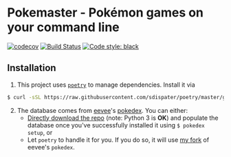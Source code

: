 # Pokemaster - Pokémon games on your command line

[![codecov](https://codecov.io/gh/kipyin/pokemaster/branch/develop/graph/badge.svg)](https://codecov.io/gh/kipyin/pokemaster) [![Build Status](https://travis-ci.com/kipyin/pokemaster.svg?branch=develop)](https://travis-ci.com/kipyin/pokemaster) [![Code style: black](https://img.shields.io/badge/code%20style-black-000000.svg)](https://github.com/ambv/black)

## Installation

1. This project uses [`poetry`](https://poetry.eustace.io) to manage dependencies. Install it via
```bash
$ curl -sSL https://raw.githubusercontent.com/sdispater/poetry/master/get-poetry.py | python
```
2. The database comes from [eevee](https://eev.ee)'s [pokedex](https://github.com/veekun/pokedex). You can either:
    - [Directly download the repo](https://github.com/veekun/pokedex/wiki/Getting-Data#1-get-the-code) (note: Python 3 is **OK**) and populate the database once you've successfully installed it using `$ pokedex setup`, or
    - Let `poetry` to handle it for you. If you do so, it will use [my fork](https://github.com/kipyin/pokedex) of eevee's `pokedex`.

